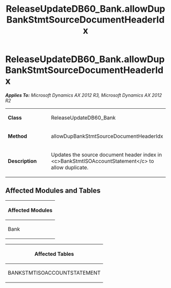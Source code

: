﻿---
title: ReleaseUpdateDB60_Bank.allowDupBankStmtSourceDocumentHeaderIdx
TOCTitle: ReleaseUpdateDB60_Bank.allowDupBankStmtSourceDocumentHeaderIdx
ms:assetid: 34258e18-dc8e-5ab3-7cbf-2c15f2e994cd
ms:mtpsurl: https://msdn.microsoft.com/en-us/library/JJ685117(v=AX.60)
ms:contentKeyID: 49707570
ms.date: 05/18/2015
mtps_version: v=AX.60
---

# ReleaseUpdateDB60\_Bank.allowDupBankStmtSourceDocumentHeaderIdx 


_**Applies To:** Microsoft Dynamics AX 2012 R3, Microsoft Dynamics AX 2012 R2_

<table>
<colgroup>
<col style="width: 50%" />
<col style="width: 50%" />
</colgroup>
<tbody>
<tr class="odd">
<td><p><strong>Class</strong></p></td>
<td><p>ReleaseUpdateDB60_Bank</p></td>
</tr>
<tr class="even">
<td><p><strong>Method</strong></p></td>
<td><p>allowDupBankStmtSourceDocumentHeaderIdx</p></td>
</tr>
<tr class="odd">
<td><p><strong>Description</strong></p></td>
<td><p>Updates the source document header index in &lt;c&gt;BankStmtISOAccountStatement&lt;/c&gt; to allow duplicate.</p></td>
</tr>
</tbody>
</table>


## Affected Modules and Tables

<table>
<colgroup>
<col style="width: 100%" />
</colgroup>
<thead>
<tr class="header">
<th><p>Affected Modules</p></th>
</tr>
</thead>
<tbody>
<tr class="odd">
<td><p>Bank</p></td>
</tr>
</tbody>
</table>


<table>
<colgroup>
<col style="width: 100%" />
</colgroup>
<thead>
<tr class="header">
<th><p>Affected Tables</p></th>
</tr>
</thead>
<tbody>
<tr class="odd">
<td><p>BANKSTMTISOACCOUNTSTATEMENT</p></td>
</tr>
</tbody>
</table>

  


